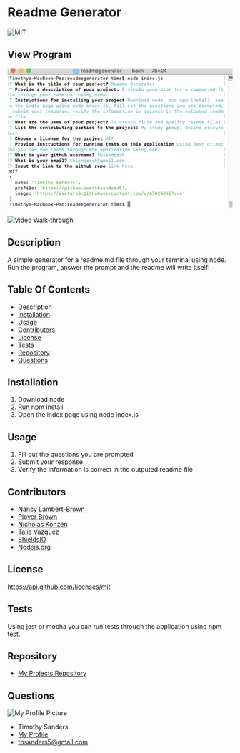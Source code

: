 # **Readme Generator**
  ![MIT](https://img.shields.io/badge/License-MIT-blue.svg)

  
  ## View Program ##
  
  ![Screenshot of the application being run](./images/screenshot.jpeg)

  ![Video Walk-through](https://youtu.be/hoNczFXtBHc)

  ## Description ##

  A simple generator for a readme.md file through your terminal using node. Run the program, answer the prompt and the readme will write itself!

  ## Table Of Contents ##

  - [Description](#Description)
  - [Installation](#Installation)
  - [Usage](#Usage)
  - [Contributors](#Contributors)
  - [License](#License)
  - [Tests](#Tests)
  - [Repository](#Repository)
  - [Questions](#Questions)

  ## Installation ##

  1. Download node 
  1. Run npm install 
  1. Open the index page using node index.js 
 
  ## Usage ##

  1. Fill out the questions you are prompted 
  1. Submit your response 
  1. Verify the information is correct in the outputed readme file

  ## Contributors ##

  * [Nancy Lambert-Brown](https://github.com/n-lambert)
  * [Plover Brown](https://github.com/rebgrasshopper)
  * [Nicholas Konzen](https://github.com/NTKonzen)
  * [Talia Vazquez](https://github.com/taliavazquez)
  * [ShieldsIO](https://shields.io/category/license) 
  * [Nodejs.org](https://nodejs.org/en/)


  ## License ##

  https://api.github.com/licenses/mit

  ## Tests ##

  Using jest or mocha you can run tests through the application using npm test.

  ## Repository ##

  - [My Projects Repository](https://github.com/tbsanders5/readmegenerator)

  ## Questions ##

  ![My Profile Picture](https://avatars0.githubusercontent.com/u/67024245?v=4)
  - Timothy Sanders
  - [My Profile](https://github.com/tbsanders5)
  - tbsanders5@gmail.com

